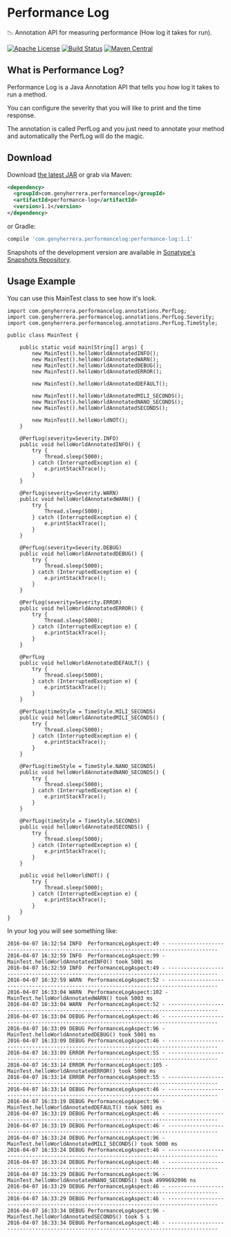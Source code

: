 # Performance Log #

:chart_with_downwards_trend: Annotation API for measuring performance (How log it takes for run).

[![Apache License](http://img.shields.io/badge/license-ASL-blue.svg)](https://github.com/genyherrera/performance-log/blob/master/LICENSE)
[![Build Status](https://travis-ci.org/genyherrera/performance-log.svg)](https://travis-ci.org/genyherrera/performance-log)
[![Maven Central](https://maven-badges.herokuapp.com/maven-central/com.genyherrera.performancelog/performance-log/badge.svg)](https://maven-badges.herokuapp.com/maven-central/com.genyherrera.performancelog/performance-log)

## What is Performance Log? ##
Performance Log is a Java Annotation API that tells you how log it takes to run a method. 

You can configure the severity that you will like to print and the time response.

The annotation is called PerfLog and you just need to annotate your method and automatically the PerfLog will do the magic.

## Download ##

Download [the latest JAR](https://search.maven.org/remote_content?g=com.genyherrera.performancelog&a=performance-log&v=LATEST) or grab via Maven:
```xml
<dependency>
  <groupId>com.genyherrera.performancelog</groupId>
  <artifactId>performance-log</artifactId>
  <version>1.1</version>
</dependency>
```
or Gradle:
```groovy
compile 'com.genyherrera.performancelog:performance-log:1.1'
```

Snapshots of the development version are available in [Sonatype's Snapshots Repository](https://oss.sonatype.org/content/repositories/snapshots/com/genyherrera/performancelog/performance-log/).

## Usage Example ##

You can use this MainTest class to see how it's look.
 
```
import com.genyherrera.performancelog.annotations.PerfLog;
import com.genyherrera.performancelog.annotations.PerfLog.Severity;
import com.genyherrera.performancelog.annotations.PerfLog.TimeStyle;

public class MainTest {

	public static void main(String[] args) {
		new MainTest().helloWorldAnnotatedINFO();
		new MainTest().helloWorldAnnotatedWARN();
		new MainTest().helloWorldAnnotatedDEBUG();
		new MainTest().helloWorldAnnotatedERROR();

		new MainTest().helloWorldAnnotatedDEFAULT();
		
		new MainTest().helloWorldAnnotatedMILI_SECONDS();
		new MainTest().helloWorldAnnotatedNANO_SECONDS();
		new MainTest().helloWorldAnnotatedSECONDS();
		
		new MainTest().helloWorldNOT();
	}
	
	@PerfLog(severity=Severity.INFO)
    public void helloWorldAnnotatedINFO() {
		try {
			Thread.sleep(5000);
		} catch (InterruptedException e) {
			e.printStackTrace();
		}
    }
	
	@PerfLog(severity=Severity.WARN)
    public void helloWorldAnnotatedWARN() {
		try {
			Thread.sleep(5000);
		} catch (InterruptedException e) {
			e.printStackTrace();
		}
    }
	
	@PerfLog(severity=Severity.DEBUG)
    public void helloWorldAnnotatedDEBUG() {
		try {
			Thread.sleep(5000);
		} catch (InterruptedException e) {
			e.printStackTrace();
		}
    }
    
	@PerfLog(severity=Severity.ERROR)
    public void helloWorldAnnotatedERROR() {
		try {
			Thread.sleep(5000);
		} catch (InterruptedException e) {
			e.printStackTrace();
		}
    }
	
	@PerfLog
    public void helloWorldAnnotatedDEFAULT() {
		try {
			Thread.sleep(5000);
		} catch (InterruptedException e) {
			e.printStackTrace();
		}
    }
    
	@PerfLog(timeStyle = TimeStyle.MILI_SECONDS)
    public void helloWorldAnnotatedMILI_SECONDS() {
		try {
			Thread.sleep(5000);
		} catch (InterruptedException e) {
			e.printStackTrace();
		}
    }
	
	@PerfLog(timeStyle = TimeStyle.NANO_SECONDS)
    public void helloWorldAnnotatedNANO_SECONDS() {
		try {
			Thread.sleep(5000);
		} catch (InterruptedException e) {
			e.printStackTrace();
		}
    }
	
	@PerfLog(timeStyle = TimeStyle.SECONDS)
    public void helloWorldAnnotatedSECONDS() {
		try {
			Thread.sleep(5000);
		} catch (InterruptedException e) {
			e.printStackTrace();
		}
    }
	
    public void helloWorldNOT() {
    	try {
			Thread.sleep(5000);
		} catch (InterruptedException e) {
			e.printStackTrace();
		}
    }
}

``` 
In your log you will see something like:

```
2016-04-07 16:32:54 INFO  PerformanceLogAspect:49 - --------------------------------------------------------------------------------------
2016-04-07 16:32:59 INFO  PerformanceLogAspect:99 - MainTest.helloWorldAnnotatedINFO() took 5001 ms
2016-04-07 16:32:59 INFO  PerformanceLogAspect:49 - --------------------------------------------------------------------------------------
2016-04-07 16:32:59 WARN  PerformanceLogAspect:52 - --------------------------------------------------------------------------------------
2016-04-07 16:33:04 WARN  PerformanceLogAspect:102 - MainTest.helloWorldAnnotatedWARN() took 5003 ms
2016-04-07 16:33:04 WARN  PerformanceLogAspect:52 - --------------------------------------------------------------------------------------
2016-04-07 16:33:04 DEBUG PerformanceLogAspect:46 - --------------------------------------------------------------------------------------
2016-04-07 16:33:09 DEBUG PerformanceLogAspect:96 - MainTest.helloWorldAnnotatedDEBUG() took 5001 ms
2016-04-07 16:33:09 DEBUG PerformanceLogAspect:46 - --------------------------------------------------------------------------------------
2016-04-07 16:33:09 ERROR PerformanceLogAspect:55 - --------------------------------------------------------------------------------------
2016-04-07 16:33:14 ERROR PerformanceLogAspect:105 - MainTest.helloWorldAnnotatedERROR() took 5000 ms
2016-04-07 16:33:14 ERROR PerformanceLogAspect:55 - --------------------------------------------------------------------------------------
2016-04-07 16:33:14 DEBUG PerformanceLogAspect:46 - --------------------------------------------------------------------------------------
2016-04-07 16:33:19 DEBUG PerformanceLogAspect:96 - MainTest.helloWorldAnnotatedDEFAULT() took 5001 ms
2016-04-07 16:33:19 DEBUG PerformanceLogAspect:46 - --------------------------------------------------------------------------------------
2016-04-07 16:33:19 DEBUG PerformanceLogAspect:46 - --------------------------------------------------------------------------------------
2016-04-07 16:33:24 DEBUG PerformanceLogAspect:96 - MainTest.helloWorldAnnotatedMILI_SECONDS() took 5000 ms
2016-04-07 16:33:24 DEBUG PerformanceLogAspect:46 - --------------------------------------------------------------------------------------
2016-04-07 16:33:24 DEBUG PerformanceLogAspect:46 - --------------------------------------------------------------------------------------
2016-04-07 16:33:29 DEBUG PerformanceLogAspect:96 - MainTest.helloWorldAnnotatedNANO_SECONDS() took 4999692096 ns
2016-04-07 16:33:29 DEBUG PerformanceLogAspect:46 - --------------------------------------------------------------------------------------
2016-04-07 16:33:29 DEBUG PerformanceLogAspect:46 - --------------------------------------------------------------------------------------
2016-04-07 16:33:34 DEBUG PerformanceLogAspect:96 - MainTest.helloWorldAnnotatedSECONDS() took 5 s
2016-04-07 16:33:34 DEBUG PerformanceLogAspect:46 - --------------------------------------------------------------------------------------


``` 
 